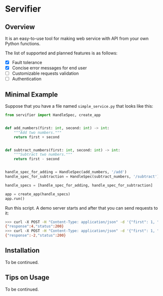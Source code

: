 # Servifier

## Overview

It is an easy-to-use tool for making web service with API from your own Python functions.

The list of supported and planned features is as follows:
- [x] Fault tolerance
- [x] Concise error messages for end user 
- [ ] Customizable requests validation
- [ ] Authentication

## Minimal Example

Suppose that you have a file named `simple_service.py` that looks like this:

```python
from servifier import HandleSpec, create_app


def add_numbers(first: int, second: int) -> int:
    """Add two numbers."""
    return first + second


def subtract_numbers(first: int, second: int) -> int:
    """Subtract two numbers."""
    return first - second


handle_spec_for_adding = HandleSpec(add_numbers, '/add')
handle_spec_for_subtraction = HandleSpec(subtract_numbers, '/subtract')

handle_specs = [handle_spec_for_adding, handle_spec_for_subtraction]

app = create_app(handle_specs)
app.run()
```

Run this script. A demo server starts and after that you can send requests to it:

```bash
>>> curl -X POST -H "Content-Type: application/json" -d '{"first": 1, "second": 3}' http://127.0.0.1:5000/add
{"response":4,"status":200}
>>> curl -X POST -H "Content-Type: application/json" -d '{"first": 1, "second": 3}' http://127.0.0.1:5000/subtract
{"response":-2,"status":200}
```

## Installation

To be continued.

## Tips on Usage

To be continued.
